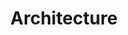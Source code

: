 ---
sidebar_label: "Architecture"
title: "Architecture"
description: "Learn about the architecture of the Private Cloud Gateway (PCG) and how it supports Palette or VerteX deployments."
hide_table_of_contents: false
sidebar_position: 10
tags: ["pcg"]
---
